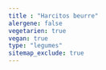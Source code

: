 ```yaml
---
title : "Harcitos beurre"
alergene: false
vegetarien: true
vegan: true
type: "legumes"
sitemap_exclude: true
--- 
```

